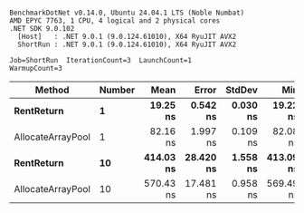 ```

BenchmarkDotNet v0.14.0, Ubuntu 24.04.1 LTS (Noble Numbat)
AMD EPYC 7763, 1 CPU, 4 logical and 2 physical cores
.NET SDK 9.0.102
  [Host]   : .NET 9.0.1 (9.0.124.61010), X64 RyuJIT AVX2
  ShortRun : .NET 9.0.1 (9.0.124.61010), X64 RyuJIT AVX2

Job=ShortRun  IterationCount=3  LaunchCount=1  
WarmupCount=3  

```
| Method            | Number | Mean      | Error     | StdDev   | Min       | Max       | Allocated |
|------------------ |------- |----------:|----------:|---------:|----------:|----------:|----------:|
| **RentReturn**        | **1**      |  **19.25 ns** |  **0.542 ns** | **0.030 ns** |  **19.22 ns** |  **19.28 ns** |         **-** |
| AllocateArrayPool | 1      |  82.16 ns |  1.997 ns | 0.109 ns |  82.08 ns |  82.28 ns |         - |
| **RentReturn**        | **10**     | **414.03 ns** | **28.420 ns** | **1.558 ns** | **413.09 ns** | **415.83 ns** |         **-** |
| AllocateArrayPool | 10     | 570.43 ns | 17.481 ns | 0.958 ns | 569.49 ns | 571.41 ns |         - |
